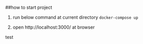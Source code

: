 ##how to start project
1. run below command at current directory
`docker-compose up`

2. open http://localhost:3000/ at browser

test
